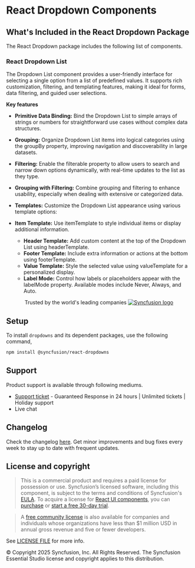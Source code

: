 # React Dropdown Components

## What's Included in the React Dropdown Package

The React Dropdown package includes the following list of components.

### React Dropdown List

The Dropdown List component provides a user-friendly interface for selecting a single option from a list of predefined values. It supports rich customization, filtering, and templating features, making it ideal for forms, data filtering, and guided user selections.

**Key features**

- **Primitive Data Binding:** Bind the Dropdown List to simple arrays of strings or numbers for straightforward use cases without complex data structures.

- **Grouping:** Organize Dropdown List items into logical categories using the groupBy property, improving navigation and discoverability in large datasets.

- **Filtering:** Enable the filterable property to allow users to search and narrow down options dynamically, with real-time updates to the list as they type.

- **Grouping with Filtering:** Combine grouping and filtering to enhance usability, especially when dealing with extensive or categorized data.

- **Templates:** Customize the Dropdown List appearance using various template options:

- **Item Template:** Use itemTemplate to style individual items or display additional information.
    - **Header Template:** Add custom content at the top of the Dropdown List using headerTemplate.
    - **Footer Template:** Include extra information or actions at the bottom using footerTemplate.
    - **Value Template:** Style the selected value using valueTemplate for a personalized display.
    - **Label Mode:** Control how labels or placeholders appear with the labelMode property. Available modes include Never, Always, and Auto.

<p align="center">
Trusted by the world's leading companies
  <a href="https://www.syncfusion.com/">
    <img src="https://raw.githubusercontent.com/SyncfusionExamples/nuget-img/master/syncfusion/syncfusion-trusted-companies.webp" alt="Syncfusion logo">
  </a>
</p>

## Setup

To install `dropdowns` and its dependent packages, use the following command,

```sh
npm install @syncfusion/react-dropdowns
```

## Support

Product support is available through following mediums.

* [Support ticket](https://support.syncfusion.com/support/tickets/create) - Guaranteed Response in 24 hours | Unlimited tickets | Holiday support
* Live chat

## Changelog
Check the changelog [here](https://github.com/syncfusion/react-ui-components/blob/master/components/dropdowns/CHANGELOG.md). Get minor improvements and bug fixes every week to stay up to date with frequent updates.

## License and copyright

> This is a commercial product and requires a paid license for possession or use. Syncfusion’s licensed software, including this component, is subject to the terms and conditions of Syncfusion's [EULA](https://www.syncfusion.com/eula/es/). To acquire a license for [React UI components](https://www.syncfusion.com/react-components), you can [purchase](https://www.syncfusion.com/sales/products) or [start a free 30-day trial](https://www.syncfusion.com/account/manage-trials/start-trials).

> A [free community license](https://www.syncfusion.com/products/communitylicense) is also available for companies and individuals whose organizations have less than $1 million USD in annual gross revenue and five or fewer developers.

See [LICENSE FILE](https://github.com/syncfusion/react-ui-components/blob/master/license?utm_source=npm&utm_campaign=notification) for more info.

&copy; Copyright 2025 Syncfusion, Inc. All Rights Reserved. The Syncfusion Essential Studio license and copyright applies to this distribution.

